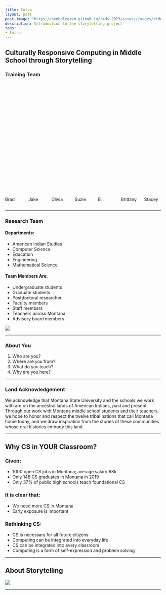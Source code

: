 ```yaml
---
title: Intro
layout: post
post-image: "https://benholmgren.github.io/t4ds-2023/assets/images/ridge.JPG"
description: Introduction to the storytelling project
tags:
- Intro
---
```


## Culturally Responsive Computing in Middle School through Storytelling

### Training Team

<section class="hero is-fullheight has-text-centered has-background-white-ter" id="about">
    <div class="hero-body">
        <div class="container">
            <div class="columns">
                <div class="column is-one-tenth-desktop is-one-tenth-tablet is-one-tenth-fullhd">
                    <figure class="image">
                        <img class="is-rounded" src="{{site.author-image1}}" alt="{{site.author-name}}">
                    </figure>
                    <p>Brad</p>
                </div>
                <div class="column is-one-tenth-desktop is-one-tenth-tablet is-one-tenth-fullhd">
                    <figure class="image">
                        <img class="is-rounded" src="{{site.author-image2}}" alt="{{site.author-name}}">
                    </figure>
                    <p>Jake</p>
                </div>
                <div class="column is-one-tenth-desktop is-one-tenth-tablet is-one-tenth-fullhd">
                    <figure class="image">
                        <img class="is-rounded" src="{{site.author-image3}}" alt="{{site.author-name}}">
                    </figure>
                    <p>Olivia</p>
                </div>
                <div class="column is-one-tenth-desktop is-one-tenth-tablet is-one-tenth-fullhd">
                    <figure class="image">
                        <img class="is-rounded" src="{{site.author-image4}}" alt="{{site.author-name}}">
                    </figure>
                    <p>Suzie</p>
                </div>
                <div class="column is-one-tenth-desktop is-one-tenth-tablet is-one-tenth-fullhd">
                    <figure class="image">
                        <img class="is-rounded" src="{{site.author-image5}}" alt="{{site.author-name}}">
                    </figure>
                    <p>Eli</p>
                </div>
                <div class="column is-one-tenth-desktop is-one-tenth-tablet is-one-tenth-fullhd">
                    <figure class="image">
                        <img class="is-rounded" src="{{site.author-image6}}" alt="{{site.author-name}}">
                    </figure>
                    <p>Brittany</p>
                </div>
                <div class="column is-one-tenth-desktop is-one-tenth-tablet is-one-tenth-fullhd">
                    <figure class="image">
                        <img class="is-rounded" src="{{site.author-image7}}" alt="{{site.author-name}}">
                    </figure>
                    <p>Stacey</p>
                </div>
            </div>
        </div>
    </div>
</section>

---

### Research Team

#### Departments:
* American Indian Studies
* Computer Science
* Education
* Engineering
* Mathematical Science

#### Team Members Are:
* Undergraduate students
* Graduate students
* Postdoctoral researcher
* Faculty members
* Staff members
* Teachers across Montana
* Advisory board members

![](https://montanastorytelling.github.io/beaded-bag-trainings/assets/images/team.jpg)

---

### About You

1. Who are you?
2. Where are you from?
3. What do you teach?
4. Why are you here?

---

### Land Acknowledgement

We acknowledge that Montana State University and the schools we work with are on the ancestral lands of American Indians, past and present. Through our work with Montana middle school students and their teachers, we hope to honor and respect the twelve tribal nations that call Montana home today, and we draw inspiration from the stories of these communities whose oral histories embody this land.

---

## Why CS in YOUR Classroom?

### Given:
* 1000 open CS jobs in Montana; average salary 68k
* Only 148 CS graduates in Montana in 2019
* Only 37% of public high schools teach foundational CS

### It is clear that:
* We need more CS in Montana
* Early exposure is important

### Rethinking CS:
* CS is necessary for all future citizens
* Computing can be integrated into everyday life
* CS can be integrated into every classroom
* Computing is a form of self-expression and problem solving

---

## About Storytelling

![](https://montanastorytelling.github.io/beaded-bag-trainings/assets/images/venn.jpg)

---

